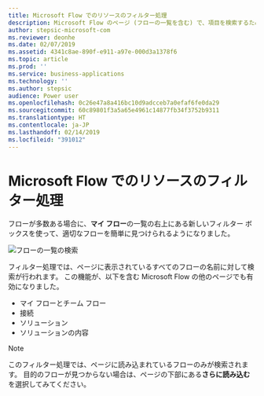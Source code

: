 ```yaml
---
title: Microsoft Flow でのリソースのフィルター処理
description: Microsoft Flow のページ (フローの一覧を含む) で、項目を検索するためのフィルター処理がサポートされるようになりました。
author: stepsic-microsoft-com
ms.reviewer: deonhe
ms.date: 02/07/2019
ms.assetid: 4341c8ae-890f-e911-a97e-000d3a1378f6
ms.topic: article
ms.prod: ''
ms.service: business-applications
ms.technology: ''
ms.author: stepsic
audience: Power user
ms.openlocfilehash: 0c26e47a8a416bc10d9adcceb7a0efaf6fe0da29
ms.sourcegitcommit: 60c89801f3a5a65e4961c14877fb34f3752b9311
ms.translationtype: HT
ms.contentlocale: ja-JP
ms.lasthandoff: 02/14/2019
ms.locfileid: "391012"
---
```

# <a name="filter-resources-in-microsoft-flow"></a>Microsoft Flow でのリソースのフィルター処理




フローが多数ある場合に、**マイ フロー**の一覧の右上にある新しいフィルター ボックスを使って、適切なフローを簡単に見つけられるようになりました。

![フローの一覧の検索](media/search-in-flow-list-1.png "フローの一覧の検索")

フィルター処理では、ページに表示されているすべてのフローの名前に対して検索が行われます。 この機能が、以下を含む Microsoft Flow の他のページでも有効になりました。

- マイ フローとチーム フロー
- 接続
- ソリューション
- ソリューションの内容

> [!NOTE]
> このフィルター処理では、ページに読み込まれているフローのみが検索されます。 目的のフローが見つからない場合は、ページの下部にある**さらに読み込む**を選択してみてください。